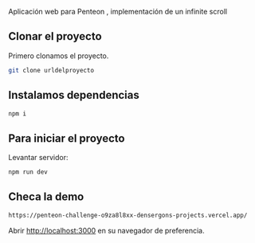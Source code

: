 Aplicación web para Penteon , implementación de un infinite scroll


## Clonar el proyecto

Primero clonamos el proyecto.

```bash
git clone urldelproyecto
```


## Instalamos dependencias

```bash
npm i
```

## Para iniciar el proyecto

Levantar servidor:

```bash
npm run dev
```

## Checa la demo 

```bash
https://penteon-challenge-o9za8l8xx-densergons-projects.vercel.app/
```
Abrir [http://localhost:3000](http://localhost:3000) en su navegador de preferencia.

